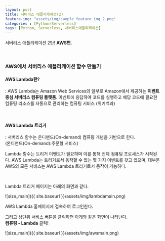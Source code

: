 ```yaml
---
layout: post
title: 서버리스 애플리케이션(2)
feature-img: "assets/img/sample_feature_img_2.png"
categories : [Python/Serverless]
tags: [Python, Serverless, 서버리스애플리케이션]
---
```


서버리스 애플리케이션 2탄! **AWS편**.

<br>

### AWS에서 서버리스 애플리케이션 함수 만들기

#### AWS Lambda란?
: AWS Lambda는 Amazon Web Services의 일부로 Amazon에서 제공하는 **이벤트 중심 서버리스 컴퓨팅 플랫폼**. 이벤트에 응답하여 코드를 실행하고 해당 코드에 필요한 컴퓨팅 리소스를 자동으로 관리하는 컴퓨팅 서비스 (위키백과)

<br>

#### AWS Lambda 트리거
: 서버리스 함수는 온디맨드(On-demand) 컴퓨팅 개념을 기반으로 한다.<br>
(온디맨드(On-demand):주문형 서비스)


Lambda 함수는 트리거 이벤트가 필요하며 이를 통해 전체 컴퓨팅 프로세스가 시작된다.
AWS Lambda는 트리거로서 동작할 수 있는 몇 가지 이벤트를 갖고 있으며, 대부분 AWS의 모든 서비스는 AWS Lambda 트리거로서 동작이 가능하다.

<br>

Lambda 트리거 페이지는 아래의 화면과 같다.

![size_main]({{ site.baseurl }}/assets/img/lambdamain.png)
<br>

AWS Lambda 홈페이지에 접속하여 로그인한다.

그리고 상단위 서비스 버튼을 클릭하면 아래와 같은 화면이 나타난다.<br>
**컴퓨팅 - Lambda** 클릭!

![size_main]({{ site.baseurl }}/assets/img/awsmain.png)

